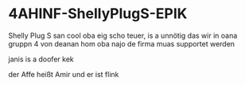 # 4AHINF-ShellyPlugS-EPIK
Shelly Plug S san cool oba eig scho teuer, is a unnötig das wir in oana gruppn 4 von deanan hom oba najo de firma muas supportet werden

janis is a doofer kek

der Affe heißt Amir und er ist flink
